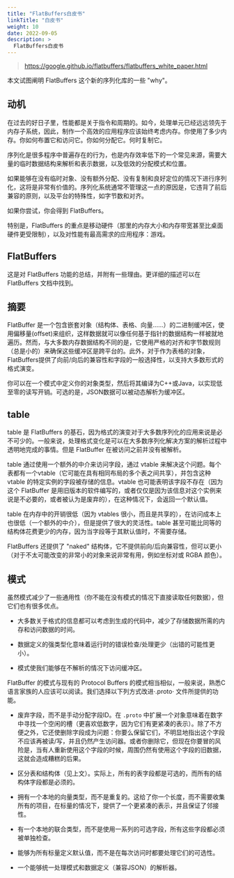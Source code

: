 ```yaml
---
title: "FlatBuffers白皮书"
linkTitle: "白皮书"
weight: 10
date: 2022-09-05
description: >
  FlatBuffers白皮书
---
```




> https://google.github.io/flatbuffers/flatbuffers_white_paper.html

本文试图阐明 FlatBuffers 这个新的序列化库的一些 "why"。

## 动机

在过去的好日子里，性能都是关于指令和周期的。如今，处理单元已经远远领先于内存子系统，因此，制作一个高效的应用程序应该始终考虑内存。你使用了多少内存。你如何布置它和访问它。你如何分配它。何时复制它。

序列化是很多程序中普遍存在的行为，也是内存效率低下的一个常见来源，需要大量的临时数据结构来解析和表示数据，以及低效的分配模式和位置。

如果能够在没有临时对象、没有额外分配、没有复制和良好定位的情况下进行序列化，这将是非常有价值的。序列化系统通常不管理这一点的原因是，它违背了前后兼容的原则，以及平台的特殊性，如字节数和对齐。

如果你尝试，你会得到 FlatBuffers。

特别是，FlatBuffers 的重点是移动硬件（那里的内存大小和内存带宽甚至比桌面硬件更受限制），以及对性能有最高需求的应用程序：游戏。

## FlatBuffers
这是对 FlatBuffers 功能的总结，并附有一些理由。更详细的描述可以在 FlatBuffers 文档中找到。

## 摘要

FlatBuffer 是一个包含嵌套对象（结构体、表格、向量......）的二进制缓冲区，使用偏移量(offset)来组织，这样数据就可以像任何基于指针的数据结构一样被就地遍历。然而，与大多数内存数据结构不同的是，它使用严格的对齐和字节数规则（总是小的）来确保这些缓冲区是跨平台的。此外，对于作为表格的对象，FlatBuffers提供了向前/向后的兼容性和字段的一般选择性，以支持大多数形式的格式演变。

你可以在一个模式中定义你的对象类型，然后将其编译为C++或Java，以实现低至零的读写开销。可选的是，JSON数据可以被动态解析为缓冲区。

## table

table 是 FlatBuffers 的基石，因为格式的演变对于大多数序列化的应用来说是必不可少的。一般来说，处理格式变化是可以在大多数序列化解决方案的解析过程中透明地完成的事情。但是 FlatBuffer 在被访问之前并没有被解析。

table 通过使用一个额外的中介来访问字段，通过 vtable 来解决这个问题。每个表都有一个vtable（它可能在具有相同布局的多个表之间共享），并包含这种 vtable 的特定实例的字段被存储的信息。vtable 也可能表明该字段不存在（因为这个 FlatBuffer 是用旧版本的软件编写的，或者仅仅是因为该信息对这个实例来说是不必要的，或者被认为是废弃的），在这种情况下，会返回一个默认值。

table 在内存中的开销很低（因为 vtables 很小，而且是共享的），在访问成本上也很低（一个额外的中介），但是提供了很大的灵活性。table 甚至可能比同等的结构体花费更少的内存，因为当字段等于其默认值时，不需要存储。

FlatBuffers 还提供了 "naked" 结构体，它不提供前向/后向兼容性，但可以更小（对于不太可能改变的非常小的对象来说非常有用，例如坐标对或 RGBA 颜色）。



## 模式



虽然模式减少了一些通用性（你不能在没有模式的情况下直接读取任何数据），但它们也有很多优点。

- 大多数关于格式的信息都可以考虑到生成的代码中，减少了存储数据所需的内存和访问数据的时间。

- 数据定义的强类型化意味着运行时的错误检查/处理更少（出错的可能性更小）。

- 模式使我们能够在不解析的情况下访问缓冲区。

FlatBuffer 的模式与现有的 Protocol Buffers 的模式相当相似，一般来说，熟悉C语言家族的人应该可以阅读。我们选择以下列方式改进·.proto· 文件所提供的功能。

- 废弃字段，而不是手动分配字段ID。在 `.proto` 中扩展一个对象意味着在数字中寻找一个空闲的槽（更喜欢低数字，因为它们有更紧凑的表示）。除了不方便之外，它还使删除字段成为问题：你要么保留它们，不明显地指出这个字段不应该再被读/写，并且仍然产生访问器。或者你删除它，但现在你要冒的风险是，当有人重新使用这个字段的时候，周围仍然有使用这个字段的旧数据，这就会造成糟糕的后果。
- 区分表和结构体（见上文）。实际上，所有的表字段都是可选的，而所有的结构体字段都是必须的。

- 拥有一个本地的向量类型，而不是重复的。这给了你一个长度，而不需要收集所有的项目，在标量的情况下，提供了一个更紧凑的表示，并且保证了邻接性。

- 有一个本地的联合类型，而不是使用一系列的可选字段，所有这些字段都必须被单独检查。

- 能够为所有标量定义默认值，而不是在每次访问时都要处理它们的可选性。

- 一个能够统一处理模式和数据定义（兼容JSON）的解析器。

